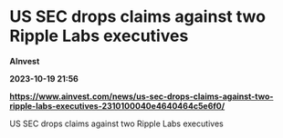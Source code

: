 # US SEC drops claims against two Ripple Labs executives
**AInvest**

**2023-10-19 21:56**

**https://www.ainvest.com/news/us-sec-drops-claims-against-two-ripple-labs-executives-2310100040e4640464c5e6f0/**

US SEC drops claims against two Ripple Labs executives